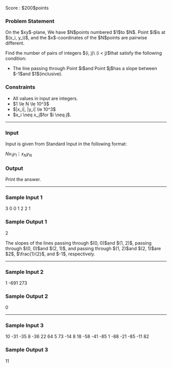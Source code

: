 
<div>

<span>

<span>

<p>
Score : $200$points
</p>

<div>

<section>

### **Problem Statement**

<p>
On the $xy$-plane, We have $N$points numbered $1$to $N$. Point $i$is at $(x_i, y_i)$, and the $x$-coordinates of the $N$points are pairwise different.
</p>

<p>
Find the number of pairs of integers $(i, j)\ (i < j)$that satisfy the following condition:
</p>

<ul>

<li>
The line passing through Point $i$and Point $j$has a slope between $-1$and $1$(inclusive).
</li>

</ul>

</section>

</div>

<div>

<section>

### **Constraints**

<ul>

<li>
All values in input are integers.
</li>

<li>
$1 \le N \le 10^3$
</li>

<li>
$|x_i|, |y_i| \le 10^3$
</li>

<li>
$x_i \neq x_j$for $i \neq j$.
</li>

</ul>

</section>

</div>

---

<div>

<div>

<section>

### **Input**

<p>
Input is given from Standard Input in the following format:
</p>

<div>

$N$$x_1$$y_1$$\vdots$$x_N$$y_N$
</div>

</section>

</div>

<div>

<section>

### **Output**

<p>
Print the answer.
</p>

</section>

</div>

</div>

---

<div>

<section>

### **Sample Input 1**

<div>

3
0 0
1 2
2 1

</div>

</section>

</div>

<div>

<section>

### **Sample Output 1**

<div>

2

</div>

<p>
The slopes of the lines passing through $(0, 0)$and $(1, 2)$, passing through $(0, 0)$and $(2, 1)$, and passing through $(1, 2)$and $(2, 1)$are $2$, $\frac{1}{2}$, and $-1$, respectively.
</p>

</section>

</div>

---

<div>

<section>

### **Sample Input 2**

<div>

1
-691 273

</div>

</section>

</div>

<div>

<section>

### **Sample Output 2**

<div>

0

</div>

</section>

</div>

---

<div>

<section>

### **Sample Input 3**

<div>

10
-31 -35
8 -36
22 64
5 73
-14 8
18 -58
-41 -85
1 -88
-21 -85
-11 82

</div>

</section>

</div>

<div>

<section>

### **Sample Output 3**

<div>

11

</div>

</section>

</div>

</span>

</span>

</div>
